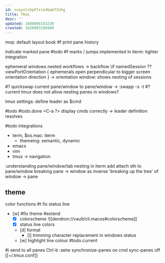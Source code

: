 ```yaml
---
id: suayolcbp07xrp4bqm72ohg
title: Tmux
desc: ''
updated: 1689000163238
created: 1636903106989
---
```


mvp: default layout book
#f print pane history

indicate marked pane #todo
#f marks / jumps
  implemented in iterm: tighter integration

ephemeral windows
nested workflows -> backflow
\if namedSession ?? viewPortOrientation {
  ephemerals open perpendicular to bigger screen orientation direction
} -> orientation window: shows nesting of sessions

#? quickswap current pane/window to pane/window
-> :swapp -s -t
#? current tmux does not allow nesting panes in windows?

tmux settings:
define leader as $cmd

#todo #todo.done <C-a ?> display cmds correctly
-> leader definition resolves

#todo integrations
- term, $os.mac: iterm
  - themeing: semantic, dynamic
- emacs
- vim
- tmux
-> navigation

:understanding pane/window/tab nesting in iterm
add attach sth to pane/window
breaking pane -> window as inverse 'breaking up the tree' of window -> pane

## theme
color functions
#t fix status line
- [w] #fix theme #extend
  - [x] colorscheme ![[dendron://vault/cli.macos#colorscheme]]
  - [x] status line colors
  - [d] format
    - [i] trimming character replacement in windows status
  - [w] highlight line colour #todo.current

#i send to all panes
  Ctrl-b :setw synchronize-panes on
    cmd
    sync-panes off
[[~/.tmux.conf]]
